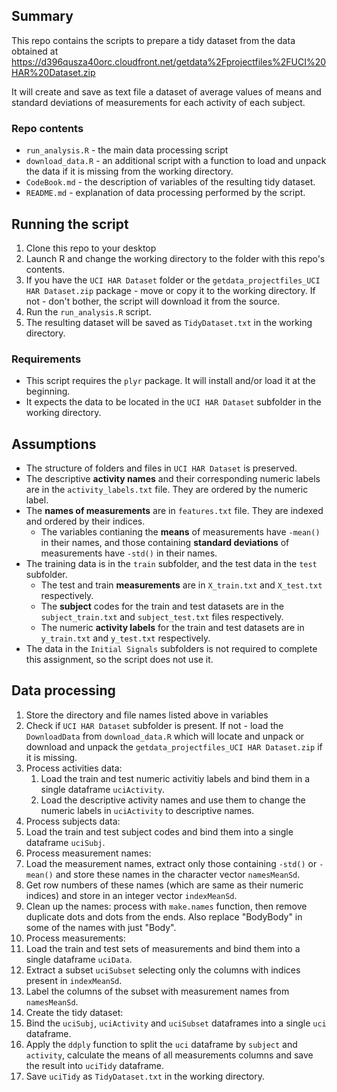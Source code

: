 ## Summary
This repo contains the scripts to prepare a tidy dataset from the data obtained at https://d396qusza40orc.cloudfront.net/getdata%2Fprojectfiles%2FUCI%20HAR%20Dataset.zip

It will create and save as text file a dataset of average values of means and standard deviations of measurements for each activity of each subject.

### Repo contents
* `run_analysis.R` - the main data processing script
* `download_data.R` - an additional script with a function to load and unpack the data if it is missing from the working directory.
* `CodeBook.md` - the description of variables of the resulting tidy dataset.
* `README.md` - explanation of data processing performed by the script.

## Running the script
1. Clone this repo to your desktop
2. Launch R and change the working directory to the folder with this repo's contents.
3. If you have the `UCI HAR Dataset` folder or the `getdata_projectfiles_UCI HAR Dataset.zip` package - move or copy it to the working directory. If not - don't bother, the script will download it from the source.
4. Run the `run_analysis.R` script.
5. The resulting dataset will be saved as `TidyDataset.txt` in the working directory.

### Requirements
* This script requires the `plyr` package. It will install and/or load it at the beginning.
* It expects the data to be located in the `UCI HAR Dataset` subfolder in the working directory.

## Assumptions
* The structure of folders and files in `UCI HAR Dataset` is preserved.
* The descriptive **activity names** and their corresponding numeric labels are in the `activity_labels.txt` file. They are ordered by the numeric label.
* The **names of measurements** are in `features.txt` file. They are indexed and ordered by their indices.
  * The variables contianing the **means** of measurements have `-mean()` in their names, and those containing **standard deviations** of measurements have `-std()` in their names.
* The training data is in the `train` subfolder, and the test data in the `test` subfolder.
  * The test and train **measurements** are in `X_train.txt` and `X_test.txt` respectively.
  * The **subject** codes for the train and test datasets are in the `subject_train.txt` and `subject_test.txt` files respectively.
  * The numeric **activity labels** for the train and test datasets are in `y_train.txt` and `y_test.txt` respectively.
* The data in the `Initial Signals` subfolders is not required to complete this assignment, so the script does not use it. 

## Data processing
1. Store the directory and file names listed above in variables
2. Check if `UCI HAR Dataset` subfolder is present. If not - load the `DownloadData` from `download_data.R` which will locate and unpack or download and unpack the `getdata_projectfiles_UCI HAR Dataset.zip` if it is missing.
3. Process activities data:
   1.  Load the train and test numeric activitiy labels and bind them in a single dataframe `uciActivity`.
   2.  Load the descriptive activity names and use them to change the numeric labels in `uciActivity` to descriptive names.
4. Process subjects data:
  1. Load the train and test subject codes and bind them into a single dataframe `uciSubj`.
5. Process measurement names:
  1. Load the measurement names, extract only those containing `-std()` or `-mean()` and store these names in the character vector `namesMeanSd`.
  2. Get row numbers of these names (which are same as their numeric indices) and store in an integer vector `indexMeanSd`.
  3. Clean up the names: process with `make.names` function, then remove duplicate dots and dots from the ends. Also replace "BodyBody" in some of the names with just "Body".
6. Process measurements:
  1. Load the train and test sets of measurements and bind them into a single dataframe `uciData`.
  2. Extract a subset `uciSubset` selecting only the columns with indices present in `indexMeanSd`.
  3. Label the columns of the subset with measurement names from `namesMeanSd`.
7. Create the tidy dataset:
  1. Bind the `uciSubj`, `uciActivity` and `uciSubset` dataframes into a single `uci` dataframe.
  2. Apply the `ddply` function to split the `uci` dataframe by `subject` and `activity`, calculate the means of all measurements columns and save the result into `uciTidy` dataframe.
8. Save `uciTidy` as `TidyDataset.txt` in the working directory.